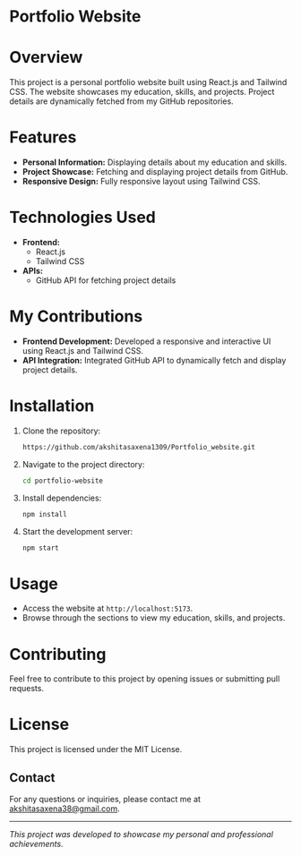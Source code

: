 # Portfolio Website

# Overview
This project is a personal portfolio website built using React.js and Tailwind CSS. The website showcases my education, skills, and projects. Project details are dynamically fetched from my GitHub repositories.

# Features
- **Personal Information:** Displaying details about my education and skills.
- **Project Showcase:** Fetching and displaying project details from GitHub.
- **Responsive Design:** Fully responsive layout using Tailwind CSS.

# Technologies Used
- **Frontend:**
  - React.js
  - Tailwind CSS
- **APIs:**
  - GitHub API for fetching project details

# My Contributions
- **Frontend Development:** Developed a responsive and interactive UI using React.js and Tailwind CSS.
- **API Integration:** Integrated GitHub API to dynamically fetch and display project details.

# Installation
1. Clone the repository:
    ```sh
    https://github.com/akshitasaxena1309/Portfolio_website.git
    ```
2. Navigate to the project directory:
    ```sh
    cd portfolio-website
    ```
3. Install dependencies:
    ```sh
    npm install
    ```
4. Start the development server:
    ```sh
    npm start
    ```

# Usage
- Access the website at `http://localhost:5173`.
- Browse through the sections to view my education, skills, and projects.

# Contributing
Feel free to contribute to this project by opening issues or submitting pull requests.

# License
This project is licensed under the MIT License.

## Contact
For any questions or inquiries, please contact me at akshitasaxena38@gmail.com.

---

*This project was developed to showcase my personal and professional achievements.*
